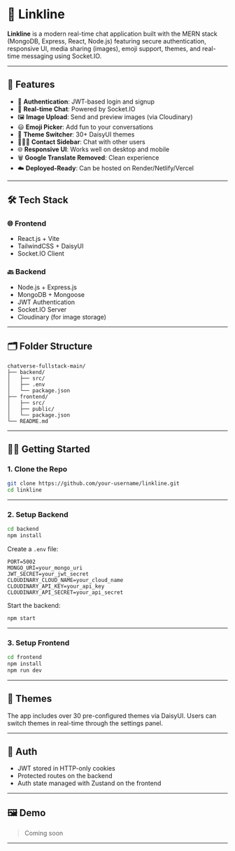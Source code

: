 # 📡 Linkline

**Linkline** is a modern real-time chat application built with the MERN stack (MongoDB, Express, React, Node.js) featuring secure authentication, responsive UI, media sharing (images), emoji support, themes, and real-time messaging using Socket.IO.

---

## 🚀 Features

- 🔐 **Authentication**: JWT-based login and signup
- 💬 **Real-time Chat**: Powered by Socket.IO
- 🖼️ **Image Upload**: Send and preview images (via Cloudinary)
- 😃 **Emoji Picker**: Add fun to your conversations
- 🎨 **Theme Switcher**: 30+ DaisyUI themes
- 🧑‍🤝‍🧑 **Contact Sidebar**: Chat with other users
- 🌐 **Responsive UI**: Works well on desktop and mobile
- 🗑️ **Google Translate Removed**: Clean experience
- ☁️ **Deployed-Ready**: Can be hosted on Render/Netlify/Vercel

---

## 🛠️ Tech Stack

### 🌐 Frontend
- React.js + Vite
- TailwindCSS + DaisyUI
- Socket.IO Client

### 🔙 Backend
- Node.js + Express.js
- MongoDB + Mongoose
- JWT Authentication
- Socket.IO Server
- Cloudinary (for image storage)

---


## 🗂️ Folder Structure

```
chatverse-fullstack-main/
├── backend/
│   ├── src/
│   ├── .env
│   └── package.json
├── frontend/
│   ├── src/
│   ├── public/
│   └── package.json
└── README.md
```

---

## 🧑‍💻 Getting Started

### 1. Clone the Repo

```bash
git clone https://github.com/your-username/linkline.git
cd linkline
```

---

### 2. Setup Backend

```bash
cd backend
npm install
```

Create a `.env` file:

```env
PORT=5002
MONGO_URI=your_mongo_uri
JWT_SECRET=your_jwt_secret
CLOUDINARY_CLOUD_NAME=your_cloud_name
CLOUDINARY_API_KEY=your_api_key
CLOUDINARY_API_SECRET=your_api_secret
```

Start the backend:

```bash
npm start
```

---

### 3. Setup Frontend

```bash
cd frontend
npm install
npm run dev
```

---

## 🌈 Themes

The app includes over 30 pre-configured themes via DaisyUI. Users can switch themes in real-time through the settings panel.

---


## 🔐 Auth

- JWT stored in HTTP-only cookies
- Protected routes on the backend
- Auth state managed with Zustand on the frontend

---

## 🖼️ Demo

> Coming soon 

---

